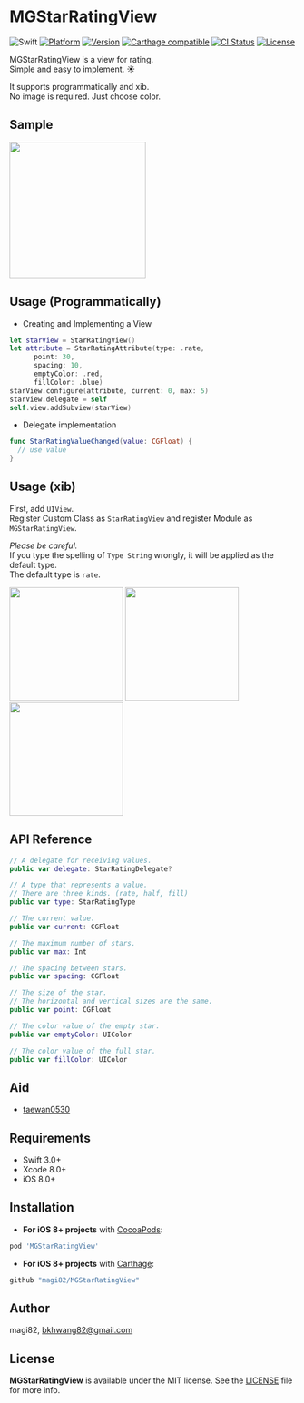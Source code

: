 # MGStarRatingView

![Swift](https://img.shields.io/badge/Swift-3.0-orange.svg)
[![Platform](https://img.shields.io/cocoapods/p/MGStarRatingView.svg?style=flat)](http://cocoapods.org/pods/MGStarRatingView)
[![Version](https://img.shields.io/cocoapods/v/MGStarRatingView.svg?style=flat)](http://cocoapods.org/pods/MGStarRatingView)
[![Carthage compatible](https://img.shields.io/badge/Carthage-compatible-4BC51D.svg?style=flat)](https://github.com/Carthage/Carthage)
[![CI Status](https://travis-ci.org/magi82/MGStarRatingView.svg?branch=master)](https://travis-ci.org/magi82/MGStarRatingView)
[![License](https://img.shields.io/cocoapods/l/MGStarRatingView.svg?style=flat)](http://cocoapods.org/pods/MGStarRatingView)

MGStarRatingView is a view for rating.<br>
Simple and easy to implement. :sunny:

It supports programmatically and xib.<br>
No image is required. Just choose color.

## Sample

<img src="https://github.com/magi82/MGStarRatingView/blob/master/Resources/sample.gif?raw=true" width="240">


## Usage (Programmatically)
- Creating and Implementing a View

```swift
let starView = StarRatingView()
let attribute = StarRatingAttribute(type: .rate,
      point: 30,
      spacing: 10,
      emptyColor: .red,
      fillColor: .blue)
starView.configure(attribute, current: 0, max: 5)
starView.delegate = self
self.view.addSubview(starView)
```

- Delegate implementation

```swift
func StarRatingValueChanged(value: CGFloat) {
  // use value
}
```

## Usage (xib)

First, add `UIView`.<br>
Register Custom Class as `StarRatingView` and register Module as `MGStarRatingView`.

*Please be careful.*<br>
If you type the spelling of `Type String` wrongly, it will be applied as the default type.<br>
The default type is `rate`.

<img src="https://github.com/magi82/MGStarRatingView/blob/master/Resources/xib_01.png?raw=true" width="200">   <img src="https://github.com/magi82/MGStarRatingView/blob/master/Resources/xib_02.png?raw=true" width="200">   <img src="https://github.com/magi82/MGStarRatingView/blob/master/Resources/xib_03.png?raw=true" width="200">

## API Reference

```swift
// A delegate for receiving values.
public var delegate: StarRatingDelegate?

// A type that represents a value.
// There are three kinds. (rate, half, fill)
public var type: StarRatingType

// The current value.
public var current: CGFloat

// The maximum number of stars.
public var max: Int

// The spacing between stars.
public var spacing: CGFloat

// The size of the star.
// The horizontal and vertical sizes are the same.
public var point: CGFloat

// The color value of the empty star.
public var emptyColor: UIColor

// The color value of the full star.
public var fillColor: UIColor
```

## Aid

- [taewan0530](https://github.com/taewan0530)

## Requirements

- Swift 3.0+
- Xcode 8.0+
- iOS 8.0+

## Installation

- **For iOS 8+ projects** with [CocoaPods](https://cocoapods.org):

```ruby
pod 'MGStarRatingView'
```

- **For iOS 8+ projects** with [Carthage](https://github.com/Carthage/Carthage):

```ruby
github "magi82/MGStarRatingView"
```

## Author

magi82, bkhwang82@gmail.com

## License

**MGStarRatingView** is available under the MIT license. See the [LICENSE](LICENSE) file for more info.
